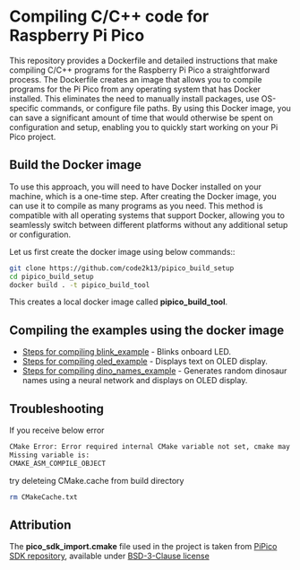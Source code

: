 # Compiling C/C++ code for Raspberry Pi Pico
This repository provides a Dockerfile and detailed instructions that make compiling C/C++ programs for the Raspberry Pi Pico a straightforward process. The Dockerfile creates an image that allows you to compile programs for the Pi Pico from any operating system that has Docker installed. This eliminates the need to manually install packages, use OS-specific commands, or configure file paths. By using this Docker image, you can save a significant amount of time that would otherwise be spent on configuration and setup, enabling you to quickly start working on your Pi Pico project.


## Build the Docker image
To use this approach, you will need to have Docker installed on your machine, which is a one-time step. After creating the Docker image, you can use it to compile as many programs as you need. This method is compatible with all operating systems that support Docker, allowing you to seamlessly switch between different platforms without any additional setup or configuration.

Let us first create the docker image using below commands::

```bash
git clone https://github.com/code2k13/pipico_build_setup
cd pipico_build_setup
docker build . -t pipico_build_tool
```
This creates a local docker image called **pipico_build_tool**.

 
## Compiling the examples using the docker image
* [Steps for compiling blink_example](blink_example/readme.md) - Blinks onboard LED.
* [Steps for compiling oled_example](oled_example/readme.md)  - Displays text on OLED display.
* [Steps for compiling dino_names_example](dino_names_example/readme.md) - Generates random dinosaur names using a neural network and displays on OLED display.


## Troubleshooting

If you receive below error 
``` bash
CMake Error: Error required internal CMake variable not set, cmake may not be built correctly.
Missing variable is:
CMAKE_ASM_COMPILE_OBJECT
```

 try deleteing CMake.cache from build directory

```bash
rm CMakeCache.txt 
```

## Attribution
The **pico_sdk_import.cmake** file used in the project is taken from [PiPico SDK repository](https://github.com/raspberrypi/pico-sdk/blob/master/pico_sdk_init.cmake), available under [BSD-3-Clause license](https://github.com/raspberrypi/pico-sdk/blob/master/LICENSE.TXT)


